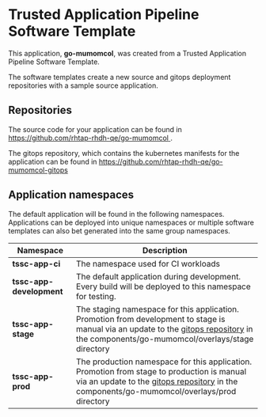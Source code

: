 # Trusted Application Pipeline Software Template

This application, **go-mumomcol**, was created from a Trusted Application Pipeline Software Template.

The software templates create a new source and gitops deployment repositories with a sample source application. 

## Repositories

The source code for your application can be found in [https://github.com/rhtap-rhdh-qe/go-mumomcol ](https://github.com/rhtap-rhdh-qe/go-mumomcol ).
 
The gitops repository, which contains the kubernetes manifests for the application can be found in 
[https://github.com/rhtap-rhdh-qe/go-mumomcol-gitops ](https://github.com/rhtap-rhdh-qe/go-mumomcol-gitops ) 

## Application namespaces 

The default application will be found in the following namespaces. Applications can be deployed into unique namespaces or multiple software templates can also bet generated into the same group namespaces.  

|  Namespace   |  Description   |  
| -------- | -------- |
| **tssc-app-ci** | The namespace used for CI workloads |
| **tssc-app-development** | The default application during development. Every build will be deployed to this namespace for testing. |
| **tssc-app-stage** | The staging namespace for this application. Promotion from development to stage is manual via an update to the [gitops repository](https://github.com/rhtap-rhdh-qe/go-mumomcol-gitops ) in the components/go-mumomcol/overlays/stage directory |
| **tssc-app-prod** | The production namespace for this application. Promotion from stage to production is manual via an update to the [gitops repository](https://github.com/rhtap-rhdh-qe/go-mumomcol-gitops ) in the components/go-mumomcol/overlays/prod directory |